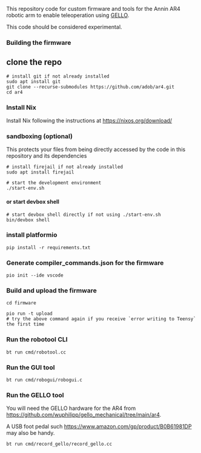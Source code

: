 This repository code for custom firmware and tools for the Annin AR4 robotic arm to enable teleoperation using [GELLO](https://wuphilipp.github.io/gello_site/).

This code should be considered experimental.


### Building the firmware

## clone the repo

```
# install git if not already installed
sudo apt install git
git clone --recurse-submodules https://github.com/adob/ar4.git
cd ar4
```

### Install Nix

Install Nix following the instructions at https://nixos.org/download/

### sandboxing (optional)
This protects your files from being directly accessed by the code in this repository and its dependencies
```
# install firejail if not already installed
sudo apt install firejail

# start the development environment
./start-env.sh
```

#### or start devbox shell
```
# start devbox shell directly if not using ./start-env.sh
bin/devbox shell
```

### install platformio
```
pip install -r requirements.txt
```

### Generate compiler_commands.json for the firmware
```
pio init --ide vscode
```

### Build and upload the firmware

```
cd firmware

pio run -t upload
# try the above command again if you receive `error writing to Teensy` the first time
```

### Run the robotool CLI
```
bt run cmd/robotool.cc
```

### Run the GUI tool
```
bt run cmd/robogui/robogui.c
```

### Run the GELLO tool
You will need the GELLO hardware for the AR4 from https://github.com/wuphilipp/gello_mechanical/tree/main/ar4.

A USB foot pedal such https://www.amazon.com/gp/product/B0B61981DP may also be handy.

```
bt run cmd/record_gello/record_gello.cc
```